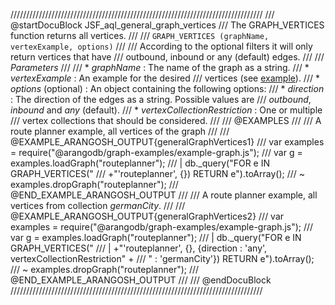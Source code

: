 ////////////////////////////////////////////////////////////////////////////////
/// @startDocuBlock JSF_aql_general_graph_vertices
/// The GRAPH\_VERTICES function returns all vertices.
///
/// `GRAPH_VERTICES (graphName, vertexExample, options)`
///
/// According to the optional filters it will only return vertices that have
/// outbound, inbound or any (default) edges.
///
/// *Parameters*
///
/// * *graphName*          : The name of the graph as a string.
/// * *vertexExample*      : An example for the desired
/// vertices (see [example](#short-explanation-of-the-example-parameter)).
/// * *options* (optional)           : An object containing the following options:
///   * *direction*        : The direction of the edges as a string. Possible values are
///      *outbound*, *inbound* and *any* (default).
///   * *vertexCollectionRestriction*      : One or multiple
/// vertex collections that should be considered.
///
/// @EXAMPLES
///
/// A route planner example, all vertices of the graph
///
/// @EXAMPLE_ARANGOSH_OUTPUT{generalGraphVertices1}
///   var examples = require("@arangodb/graph-examples/example-graph.js");
///   var g = examples.loadGraph("routeplanner");
/// | db._query("FOR e IN GRAPH_VERTICES("
///   +"'routeplanner', {}) RETURN e").toArray();
/// ~ examples.dropGraph("routeplanner");
/// @END_EXAMPLE_ARANGOSH_OUTPUT
///
/// A route planner example, all vertices from collection *germanCity*.
///
/// @EXAMPLE_ARANGOSH_OUTPUT{generalGraphVertices2}
///   var examples = require("@arangodb/graph-examples/example-graph.js");
///   var g = examples.loadGraph("routeplanner");
/// | db._query("FOR e IN GRAPH_VERTICES("
/// | +"'routeplanner', {}, {direction : 'any', vertexCollectionRestriction" +
///   " : 'germanCity'}) RETURN e").toArray();
/// ~ examples.dropGraph("routeplanner");
/// @END_EXAMPLE_ARANGOSH_OUTPUT
///
/// @endDocuBlock
////////////////////////////////////////////////////////////////////////////////